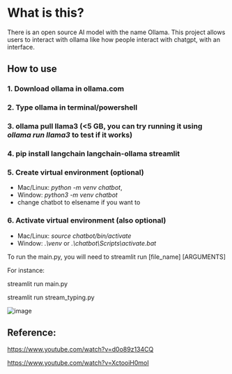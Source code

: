 # What is this?
There is an open source AI model with the name Ollama. This project allows users to interact with ollama like how people interact with chatgpt, with an interface.
## How to use
### 1. Download ollama in ollama.com
### 2. Type ollama in terminal/powershell
### 3. ollama pull llama3 (<5 GB, you can try running it using *ollama run llama3* to test if it works)
### 4. pip install langchain langchain-ollama streamlit 
### 5. Create virtual environment (optional)
  - Mac/Linux: *python -m venv chatbot*,
  - Window: *python3 -m venv chatbot*
  - change chatbot to elsename if you want to
### 6. Activate virtual environment (also optional)
  - Mac/Linux: *source chatbot/bin/activate*
  - Window: *.\venv* or *.\chatbot\Scripts\activate.bat*

To run the main.py, you will need to
streamlit run [file_name] [ARGUMENTS]

For instance: 

streamlit run main.py

streamlit run stream_typing.py


![image](https://github.com/user-attachments/assets/9550a056-f810-4b64-8951-694246429363)


## Reference:

https://www.youtube.com/watch?v=d0o89z134CQ

https://www.youtube.com/watch?v=XctooiH0moI
